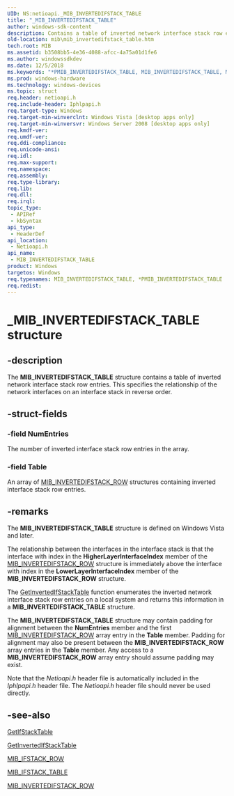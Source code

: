 ```yaml
---
UID: NS:netioapi._MIB_INVERTEDIFSTACK_TABLE
title: "_MIB_INVERTEDIFSTACK_TABLE"
author: windows-sdk-content
description: Contains a table of inverted network interface stack row entries. This specifies the relationship of the network interfaces on an interface stack in reverse order.
old-location: mib\mib_invertedifstack_table.htm
tech.root: MIB
ms.assetid: b3508bb5-4e36-4088-afcc-4a75a01d1fe6
ms.author: windowssdkdev
ms.date: 12/5/2018
ms.keywords: "*PMIB_INVERTEDIFSTACK_TABLE, MIB_INVERTEDIFSTACK_TABLE, MIB_INVERTEDIFSTACK_TABLE structure [MIB], PMIB_INVERTEDIFSTACK_TABLE, PMIB_INVERTEDIFSTACK_TABLE structure pointer [MIB], _MIB_INVERTEDIFSTACK_TABLE, mib.mib_invertedifstack_table, netioapi/MIB_INVERTEDIFSTACK_TABLE, netioapi/PMIB_INVERTEDIFSTACK_TABLE"
ms.prod: windows-hardware
ms.technology: windows-devices
ms.topic: struct
req.header: netioapi.h
req.include-header: Iphlpapi.h
req.target-type: Windows
req.target-min-winverclnt: Windows Vista [desktop apps only]
req.target-min-winversvr: Windows Server 2008 [desktop apps only]
req.kmdf-ver: 
req.umdf-ver: 
req.ddi-compliance: 
req.unicode-ansi: 
req.idl: 
req.max-support: 
req.namespace: 
req.assembly: 
req.type-library: 
req.lib: 
req.dll: 
req.irql: 
topic_type:
 - APIRef
 - kbSyntax
api_type:
 - HeaderDef
api_location:
 - Netioapi.h
api_name:
 - MIB_INVERTEDIFSTACK_TABLE
product: Windows
targetos: Windows
req.typenames: MIB_INVERTEDIFSTACK_TABLE, *PMIB_INVERTEDIFSTACK_TABLE
req.redist: 
---
```


# _MIB_INVERTEDIFSTACK_TABLE structure


## -description


The 
<b>MIB_INVERTEDIFSTACK_TABLE</b> structure contains a table of inverted network interface stack row entries. This  specifies the relationship of the network interfaces on an interface stack in reverse order.


## -struct-fields




### -field NumEntries

The number of inverted interface stack row entries in the array.


### -field Table

An array of 
<a href="https://msdn.microsoft.com/dedccd32-b922-4729-92f3-879e98a7dc7a">MIB_INVERTEDIFSTACK_ROW</a> structures containing inverted interface stack row entries.


## -remarks



The <b>MIB_INVERTEDIFSTACK_TABLE</b> structure is defined on Windows Vista and later. 

The relationship between the interfaces in the interface stack is that the interface with index in the <b>HigherLayerInterfaceIndex</b> member of the <a href="https://msdn.microsoft.com/dedccd32-b922-4729-92f3-879e98a7dc7a">MIB_INVERTEDIFSTACK_ROW</a> structure is immediately above the interface with index in the <b>LowerLayerInterfaceIndex</b> member of the <b>MIB_INVERTEDIFSTACK_ROW</b> structure.

The <a href="https://msdn.microsoft.com/d1808ded-2798-46cc-8021-fdbcd3da60ea">GetInvertedIfStackTable</a> function enumerates the inverted network interface stack row entries on a local system and returns this information in a <b>MIB_INVERTEDIFSTACK_TABLE</b> structure. 



The <b>MIB_INVERTEDIFSTACK_TABLE</b> structure may contain padding for alignment between the <b>NumEntries</b> member and the first <a href="https://msdn.microsoft.com/dedccd32-b922-4729-92f3-879e98a7dc7a">MIB_INVERTEDIFSTACK_ROW</a> array entry in the <b>Table</b> member. Padding for alignment may also be present between the <b>MIB_INVERTEDIFSTACK_ROW</b> array entries in the <b>Table</b> member. Any access to a <b>MIB_INVERTEDIFSTACK_ROW</b> array entry should assume  padding may exist. 



Note that the <i>Netioapi.h</i> header file is automatically included in the <i>Iphlpapi.h</i> header file. The  <i>Netioapi.h</i> header file should never be used directly.




## -see-also




<a href="https://msdn.microsoft.com/c1b0f091-2aef-447e-9866-a886838a6267">GetIfStackTable</a>



<a href="https://msdn.microsoft.com/d1808ded-2798-46cc-8021-fdbcd3da60ea">GetInvertedIfStackTable</a>



<a href="https://msdn.microsoft.com/f86dfb52-98e8-4725-990c-5de788bebef1">MIB_IFSTACK_ROW</a>



<a href="https://msdn.microsoft.com/b2f6eea7-c3d4-493d-bf55-bc95b97601bd">MIB_IFSTACK_TABLE</a>



<a href="https://msdn.microsoft.com/dedccd32-b922-4729-92f3-879e98a7dc7a">MIB_INVERTEDIFSTACK_ROW</a>
 

 

